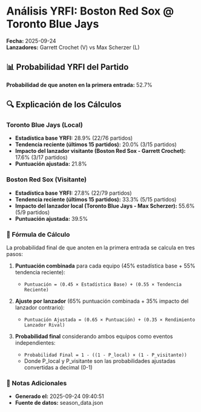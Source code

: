 # Análisis YRFI: Boston Red Sox @ Toronto Blue Jays

**Fecha:** 2025-09-24  
**Lanzadores:** Garrett Crochet (V) vs Max Scherzer (L)

## 📊 Probabilidad YRFI del Partido

**Probabilidad de que anoten en la primera entrada:** 52.7%

## 🔍 Explicación de los Cálculos

### Toronto Blue Jays (Local)
- **Estadística base YRFI:** 28.9% (22/76 partidos)
- **Tendencia reciente (últimos 15 partidos):** 20.0% (3/15 partidos)
- **Impacto del lanzador visitante (Boston Red Sox - Garrett Crochet):** 17.6% (3/17 partidos)
- **Puntuación ajustada:** 21.8%

### Boston Red Sox (Visitante)
- **Estadística base YRFI:** 27.8% (22/79 partidos)
- **Tendencia reciente (últimos 15 partidos):** 33.3% (5/15 partidos)
- **Impacto del lanzador local (Toronto Blue Jays - Max Scherzer):** 55.6% (5/9 partidos)
- **Puntuación ajustada:** 39.5%

### 📝 Fórmula de Cálculo

La probabilidad final de que anoten en la primera entrada se calcula en tres pasos:

1. **Puntuación combinada** para cada equipo (45% estadística base + 55% tendencia reciente):
   - `Puntuación = (0.45 × Estadística Base) + (0.55 × Tendencia Reciente)`

2. **Ajuste por lanzador** (65% puntuación combinada + 35% impacto del lanzador contrario):
   - `Puntuación Ajustada = (0.65 × Puntuación) + (0.35 × Rendimiento Lanzador Rival)`

3. **Probabilidad final** considerando ambos equipos como eventos independientes:
   - `Probabilidad Final = 1 - ((1 - P_local) × (1 - P_visitante))`
   - Donde P_local y P_visitante son las probabilidades ajustadas convertidas a decimal (0-1)

### 📌 Notas Adicionales

- **Generado el:** 2025-09-24 09:40:51
- **Fuente de datos:** season_data.json
